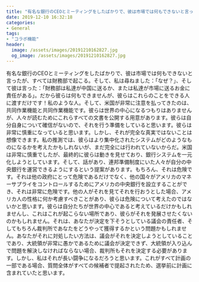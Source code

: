 ```yaml
---
title: "有名な銀行のCEOとミーティングをしたばかりで、彼は市場では何もできないと言ったが、すべては財務部で起こる。"
date: 2019-12-10 16:32:18
categories:
- General
tags:
- "コラボ機能"
header:
  image: /assets/images/20191210162827.jpg
  og_image: /assets/images/20191210162827.jpg
---
```


有名な銀行のCEOとミーティングをしたばかりで、彼は市場では何もできないと言ったが、すべては財務部で起こる。そして、私は尋ねました：「なぜ？」、そして彼は言った：「財務部は私達が中国に送るか、または私達が市場に送るお金に責任がある」。だから彼らは何もできませんが、彼らはこれらのことをできる人に渡すだけです！私のような人。そして、米国が非常に注意を払ってきたのは、共同作業機能と共同作業機能です。彼らは世界の中心になるつもりはありませんが、人々が読むためにこれらすべての文書を公開する用意があります。彼らは自分自身について確信がないので、それを行う準備をしていると思います。彼らは非常に慎重になっていると思います。しかし、それが完全な真実ではないことは想像できます。私の推測では、彼らはより集中化されたシステムがどのようなものになるかを考えたかもしれないが、まだ完全には行われていないからだ。米国は非常に慎重でしたが、最終的に彼らは動きを見せており、銀行システムを一元化しようとしています。そして、話があり、連邦準備制度にいた人々が自分の中央銀行を運営できるようにするという提案があります。もちろん、それは危険です。それは他の政府にとって危険であるだけでなく、他の国々がアメリカのマネーサプライをコントロールするためにアメリカの中央銀行を設立することができ、それは非常に危険です。他の人がそれを見てそれを行おうとした場合、アメリカ人の性格に何か考慮すべきことがあり、彼らは危険について考えたのではないかと思います。彼らは自分たちが世界の中心であると考えているだけかもしれませんし、これはこれが起こらない場所であり、彼らがそれを発展させたくないのかもしれません。それは、あなたが決定を下そうとしている議会の責任者、そしてもちろん裁判所であなたをどうやって獲得するかという問題かもしれません。あなたがそれに対処したい方法は、議会がそれを決定しようとしていることであり、大統領が非常に愚かであるために議会が決定できず、大統領が入り込んで問題を解決しなければならない場合、裁判所もそれを決定する必要があります。しかし、私はそれが長い闘争になるだろうと思います。これがすべて計画の一部である場合、質問全体がすべての候補者で提起されたため、選挙前に計画に含まれていたと思います。
